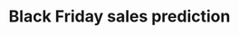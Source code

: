---
title: Black Friday sales prediction
tags: [Python, PySpark, matpotlib]
style: fill
color: warning
description: Predicting sales using customer's demographic and previous spending information.
external_url: https://unsplash.com/photos/sUlR4Iul-9c
---